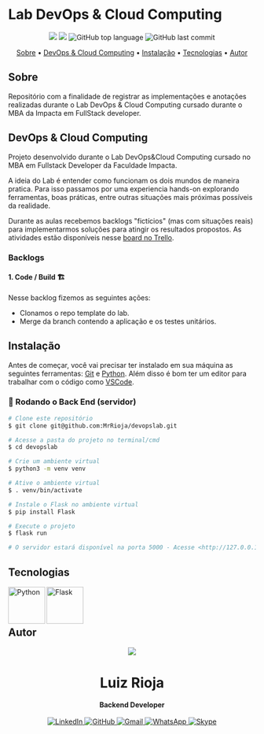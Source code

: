 # Lab DevOps & Cloud Computing

<p align="center">
  <img src="https://img.shields.io/static/v1?label=lab&message=devops/cloud&color=blueviolet&style=for-the-badge"/>
  <img src="https://img.shields.io/github/license/MrRioja/devopslab?color=blueviolet&logo=License&style=for-the-badge"/>
  <img alt="GitHub top language" src="https://img.shields.io/github/languages/top/MrRioja/devopslab?color=blueviolet&logo=python&logoColor=white&style=for-the-badge">
  <img alt="GitHub last commit" src="https://img.shields.io/github/last-commit/MrRioja/devopslab?color=blueviolet&style=for-the-badge">
</p>

<p align="center">
  <a href="#sobre">Sobre</a> •
  <a href="#devops-&-cloud-computing">DevOps & Cloud Computing</a> •
  <a href="#instalação">Instalação</a> •
  <a href="#tecnologias">Tecnologias</a> •
  <a href="#autor">Autor</a>  
</p>

## Sobre

Repositório com a finalidade de registrar as implementações e anotações realizadas durante o Lab DevOps & Cloud Computing cursado durante o MBA da Impacta em FullStack developer.

## DevOps & Cloud Computing

Projeto desenvolvido durante o Lab DevOps&Cloud Computing cursado no MBA em Fullstack Developer da Faculdade Impacta.

A ideia do Lab é entender como funcionam os dois mundos de maneira pratica. Para isso passamos por uma experiencia hands-on explorando ferramentas, boas práticas, entre outras situações mais próximas possíveis da realidade.

Durante as aulas recebemos backlogs "fictícios" (mas com situações reais) para implementarmos soluções para atingir os resultados propostos. As atividades estão disponíveis nesse [board no Trello](https://trello.com/b/Lm30X87r/lab-devops-cloud-computing).

### Backlogs

#### 1. Code / Build 🏗

Nesse backlog fizemos as seguintes ações:

- Clonamos o repo template do lab.
- Merge da branch contendo a aplicação e os testes unitários.

## Instalação

Antes de começar, você vai precisar ter instalado em sua máquina as seguintes ferramentas:
[Git](https://git-scm.com) e [Python](https://www.python.org/).
Além disso é bom ter um editor para trabalhar com o código como [VSCode](https://code.visualstudio.com/).

### 🎲 Rodando o Back End (servidor)

```bash
# Clone este repositório
$ git clone git@github.com:MrRioja/devopslab.git

# Acesse a pasta do projeto no terminal/cmd
$ cd devopslab

# Crie um ambiente virtual
$ python3 -m venv venv

# Ative o ambiente virtual
$ . venv/bin/activate

# Instale o Flask no ambiente virtual
$ pip install Flask

# Execute o projeto
$ flask run

# O servidor estará disponível na porta 5000 - Acesse <http://127.0.0.1:5000>
```

## Tecnologias

<img align="left" src="https://logos-world.net/wp-content/uploads/2021/10/Python-Logo.png" alt="Python" height="75" />

<img align="left" src="https://upload.wikimedia.org/wikipedia/commons/thumb/3/3c/Flask_logo.svg/1280px-Flask_logo.svg.png" alt="Flask" height="75"/>

<br><br><br>

## Autor

<div align="center">
<img src="https://images.weserv.nl/?url=avatars.githubusercontent.com/u/55336456?v=4&h=100&w=100&fit=cover&mask=circle&maxage=7d" />
<h1>Luiz Rioja</h1>
<strong>Backend Developer</strong>
<br/>
<br/>

<a href="https://linkedin.com/in/luizrioja" target="_blank">
<img alt="LinkedIn" src="https://img.shields.io/badge/linkedin-%230077B5.svg?style=for-the-badge&logo=linkedin&logoColor=white"/>
</a>

<a href="https://github.com/mrrioja" target="_blank">
<img alt="GitHub" src="https://img.shields.io/badge/github-%23121011.svg?style=for-the-badge&logo=github&logoColor=white"/>
</a>

<a href="mailto:lulyrioja@gmail.com?subject=Fala%20Dev" target="_blank">
<img alt="Gmail" src="https://img.shields.io/badge/Gmail-D14836?style=for-the-badge&logo=gmail&logoColor=white" />
</a>

<a href="https://api.whatsapp.com/send?phone=5511933572652" target="_blank">
<img alt="WhatsApp" src="https://img.shields.io/badge/WhatsApp-25D366?style=for-the-badge&logo=whatsapp&logoColor=white"/>
</a>

<a href="https://join.skype.com/invite/tvBbOq03j5Uu" target="_blank">
<img alt="Skype" src="https://img.shields.io/badge/SKYPE-%2300AFF0.svg?style=for-the-badge&logo=Skype&logoColor=white"/>
</a>

<br/>
<br/>
</div>
